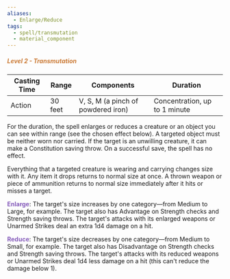 ```yaml
---
aliases:
  - Enlarge/Reduce
tags:
  - spell/transmutation
  - material_component
---
```

##### *<span style="color:rgb(203, 123, 55)">Level 2 - Transmutation</span>*

| Casting Time | **Range** | Components                         | Duration                      |
| ------------ | --------- | ---------------------------------- | ----------------------------- |
| Action       | 30 feet   | V, S, M (a pinch of powdered iron) | Concentration, up to 1 minute |
For the duration, the spell enlarges or reduces a creature or an object you can see within range (see the chosen effect below). A targeted object must be neither worn nor carried. If the target is an unwilling creature, it can make a Constitution saving throw. On a successful save, the spell has no effect.  

Everything that a targeted creature is wearing and carrying changes size with it. Any item it drops returns to normal size at once. A thrown weapon or piece of ammunition returns to normal size immediately after it hits or misses a target.  

**<span style="color:rgb(134, 93, 187)">Enlarge</span>**: The target's size increases by one category—from Medium to Large, for example. The target also has Advantage on Strength checks and Strength saving throws. The target's attacks with its enlarged weapons or Unarmed Strikes deal an extra 1d4 damage on a hit.  

**<span style="color:rgb(134, 93, 187)">Reduce</span>**: The target's size decreases by one category—from Medium to Small, for example. The target also has Disadvantage on Strength checks and Strength saving throws. The target's attacks with its reduced weapons or Unarmed Strikes deal 1d4 less damage on a hit (this can't reduce the damage below 1).